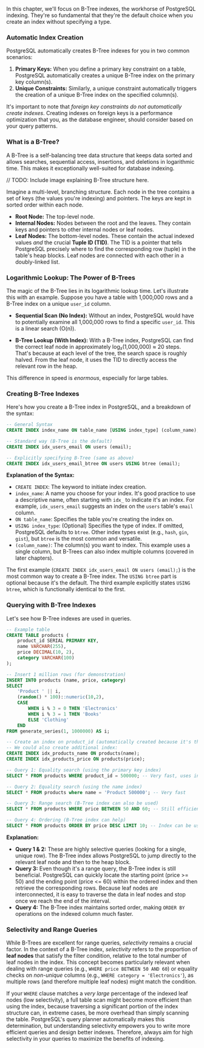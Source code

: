 In this chapter, we'll focus on B-Tree indexes, the workhorse of PostgreSQL indexing.  They're so fundamental that they're the default choice when you create an index without specifying a type.

### Automatic Index Creation

PostgreSQL automatically creates B-Tree indexes for you in two common scenarios:

1.  **Primary Keys:** When you define a primary key constraint on a table, PostgreSQL automatically creates a unique B-Tree index on the primary key column(s).
2.  **Unique Constraints:** Similarly, a unique constraint automatically triggers the creation of a unique B-Tree index on the specified column(s).

It's important to note that *foreign key constraints do not automatically create indexes*.  Creating indexes on foreign keys is a performance optimization that you, as the database engineer, should consider based on your query patterns.

### What is a B-Tree?

A B-Tree is a self-balancing tree data structure that keeps data sorted and allows searches, sequential access, insertions, and deletions in logarithmic time.  This makes it exceptionally well-suited for database indexing.

// TODO: Include image explaining B-Tree structure here.

Imagine a multi-level, branching structure.  Each node in the tree contains a set of keys (the values you're indexing) and pointers.  The keys are kept in sorted order within each node.

*   **Root Node:** The top-level node.
*   **Internal Nodes:** Nodes between the root and the leaves.  They contain keys and pointers to other internal nodes or leaf nodes.
*   **Leaf Nodes:** The bottom-level nodes.  These contain the actual indexed values *and* the crucial **Tuple ID (TID)**. The TID is a pointer that tells PostgreSQL precisely where to find the corresponding row (tuple) in the table's heap blocks. Leaf nodes are connected with each other in a doubly-linked list.

### Logarithmic Lookup: The Power of B-Trees

The magic of the B-Tree lies in its logarithmic lookup time.  Let's illustrate this with an example.  Suppose you have a table with 1,000,000 rows and a B-Tree index on a unique `user_id` column.

*   **Sequential Scan (No Index):**  Without an index, PostgreSQL would have to potentially examine all 1,000,000 rows to find a specific `user_id`.  This is a linear search (O(n)).

*   **B-Tree Lookup (With Index):**  With a B-Tree index, PostgreSQL can find the correct leaf node in approximately log₂(1,000,000) ≈ 20 steps.  That's because at each level of the tree, the search space is roughly halved.  From the leaf node, it uses the TID to directly access the relevant row in the heap.

This difference in speed is *enormous*, especially for large tables.

### Creating B-Tree Indexes

Here's how you create a B-Tree index in PostgreSQL, and a breakdown of the syntax:

```sql
-- General Syntax
CREATE INDEX index_name ON table_name [USING index_type] (column_name);

-- Standard way (B-Tree is the default)
CREATE INDEX idx_users_email ON users (email);

-- Explicitly specifying B-Tree (same as above)
CREATE INDEX idx_users_email_btree ON users USING btree (email);
```

**Explanation of the Syntax:**

*   `CREATE INDEX`: The keyword to initiate index creation.
*   `index_name`:  A name you choose for your index. It's good practice to use a descriptive name, often starting with `idx_` to indicate it's an index.  For example, `idx_users_email` suggests an index on the `users` table's `email` column.
*   `ON table_name`: Specifies the table you're creating the index on.
*   `USING index_type`: (Optional) Specifies the type of index.  If omitted, PostgreSQL defaults to `btree`. Other index types exist (e.g., `hash`, `gin`, `gist`), but `btree` is the most common and versatile.
*   `(column_name)`: The column(s) you want to index.  This example uses a single column, but B-Trees can also index multiple columns (covered in later chapters).

The first example (`CREATE INDEX idx_users_email ON users (email);`) is the most common way to create a B-Tree index. The `USING btree` part is optional because it's the default. The third example explicitly states `USING btree`, which is functionally identical to the first.

### Querying with B-Tree Indexes

Let's see how B-Tree indexes are used in queries.

```sql
-- Example table
CREATE TABLE products (
    product_id SERIAL PRIMARY KEY,
    name VARCHAR(255),
    price DECIMAL(10, 2),
    category VARCHAR(100)
);

-- Insert 1 million rows (for demonstration)
INSERT INTO products (name, price, category)
SELECT
    'Product ' || i,
    (random() * 100)::numeric(10,2),
    CASE
        WHEN i % 3 = 0 THEN 'Electronics'
        WHEN i % 3 = 1 THEN 'Books'
        ELSE 'Clothing'
    END
FROM generate_series(1, 1000000) AS i;

-- Create an index on product_id (automatically created because it's the primary key)
-- We could also create additional index:
CREATE INDEX idx_products_name ON products(name);
CREATE INDEX idx_products_price ON products(price);

-- Query 1: Equality search (using the primary key index)
SELECT * FROM products WHERE product_id = 500000; -- Very fast, uses index

-- Query 2: Equality search (using the name index)
SELECT * FROM products where name = 'Product 500000'; -- Very fast

-- Query 3: Range search (B-Tree index can also be used)
SELECT * FROM products WHERE price BETWEEN 50 AND 60; -- Still efficient, uses index

-- Query 4: Ordering (B-Tree index can help)
SELECT * FROM products ORDER BY price DESC LIMIT 10; -- Index can be used for sorting
```

**Explanation:**

*   **Query 1 & 2:** These are highly selective queries (looking for a single, unique row). The B-Tree index allows PostgreSQL to jump directly to the relevant leaf node and then to the heap block.
*   **Query 3:** Even though it's a range query, the B-Tree index is still beneficial. PostgreSQL can quickly locate the starting point (price >= 50) and the ending point (price <= 60) within the ordered index and then retrieve the corresponding rows. Because leaf nodes are interconnected, it is easy to traverse the data in leaf nodes and stop once we reach the end of the interval.
*   **Query 4:** The B-Tree index maintains sorted order, making `ORDER BY` operations on the indexed column much faster.

### Selectivity and Range Queries

While B-Trees are excellent for range queries, *selectivity* remains a crucial factor. In the context of a B-Tree index, *selectivity* refers to the proportion of **leaf nodes** that satisfy the filter condition, relative to the total number of leaf nodes in the index. This concept becomes particularly relevant when dealing with range queries (e.g., `WHERE price BETWEEN 50 AND 60`) or equality checks on *non-unique* columns (e.g., `WHERE category = 'Electronics'`), as multiple rows (and therefore multiple leaf nodes) might match the condition. 

If your `WHERE` clause matches a *very large* percentage of the indexed leaf nodes (low selectivity), a full table scan might become more efficient than using the index, because traversing a significant portion of the index structure can, in extreme cases, be more overhead than simply scanning the table. PostgreSQL's query planner automatically makes this determination, but understanding selectivity empowers you to write more efficient queries and design better indexes. Therefore, always aim for high selectivity in your queries to maximize the benefits of indexing.
